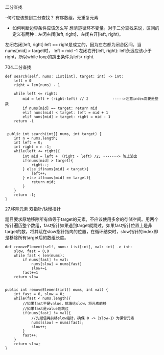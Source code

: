 二分查找

-何时应该想到二分查找？
有序数组，无重复元素

- 如何判断边界条件应该怎么写
想清楚循环不变量。对于二分查找来说，区间的定义有两种：左闭右闭[left, right]，左闭右开[left, right)。

左闭右闭[left, right]:left == right是成立的，因为左右都为闭合区间。当nums[mid] > target时， left = mid -1
左闭右开[left, right): left永远应该小于right，所以while loop的跳出条件为left< right.

704.二分查找

    def search(self, nums: List[int], target: int) -> int:
        left = 0
        right = len(nums) - 1

        while left <= right:
            mid = left + (right-left) // 2           ----->注意index需要是整数
            if nums[mid] == target: return mid
            elif nums[mid] < target: left = mid + 1
            elif nums[mid] > target: right = mid - 1
        return -1
        
        
     public int search(int[] nums, int target) {
        int n = nums.length;
        int left = 0;
        int right = n -1;
        while(left <= right){
            int mid = left + （right - left) /2; -------> 防止溢出
            if(nums[mid] > target){
                right--;
            } else if(nums[mid] < target){
                left++;
            } else if(nums[mid] == target){
                return mid;
            }
        }
        return -1;
    }

27.移除元素
双指针/快慢指针

题目要求原地移除所有值等于target的元素，不应该使用多余的存储空间。用两个指针遍历整个数组，fast指针如果遇到target就跳过。如果fast指针位置上是非target的数，将其赋在slow指针指向的位置，在循环结束时，slow指针的index即是移除所有target后的数组长度。


    def removeElement(self, nums: List[int], val: int) -> int:
        slow, fast = 0,0
        while fast < len(nums):
            if nums[fast] != val:
                nums[slow] = nums[fast]
                slow+=1
            fast+=1
        return slow
        
        
    public int removeElement(int[] nums, int val) {
        int fast = 0, slow = 0;
        while(fast < nums.length){
            //如果fast不是value，赋值给slow，将元素前移
            //如果fast是value则跳过
            if(nums[fast] != val){
                //先赋值再前移slow指针，确保 0 ->（slow-1）为保留元素
                nums[slow] = nums[fast];
                slow++;
            }
            fast++;
        }
        return slow;
    }

